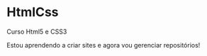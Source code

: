 # HtmlCss
 Curso Html5 e CSS3

 Estou aprendendo a criar sites e agora vou  gerenciar repositórios!
